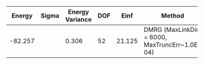 | Energy  | Sigma | Energy Variance | DOF | Einf   | Method                                        | Reference |
|---------|-------|-----------------|-----|--------|-----------------------------------------------|-----------|
| -82.257 |       | 0.306           | 52  | 21.125 | DMRG (MaxLinkDim = 6000, MaxTruncErr~1.0E-04) | [code](https://github.com/varbench/methods/blob/main/programs/dmrg_itensors_hubbard/Hubbard/rectangular-4x16_64_PO_26_2.jl) |
